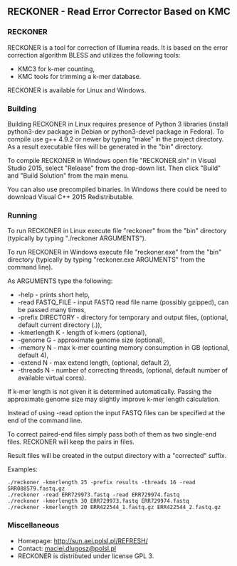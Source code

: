 ## RECKONER - Read Error Corrector Based on KMC
### RECKONER
RECKONER is a tool for correction of Illumina reads. It is based
on the error correction algorithm BLESS and utilizes the following tools:
+ KMC3 for k-mer counting,
+ KMC tools for trimming a k-mer database.

RECKONER is available for Linux and Windows.

### Building
Building RECKONER in Linux requires presence of Python 3 libraries
(install python3-dev package in Debian or python3-devel package in Fedora).
To compile use g++ 4.9.2 or newer
by typing "make" in the project directory. As a result
executable files will be generated in the "bin" directory.

To compile RECKONER in Windows open file "RECKONER.sln"
in Visual Studio 2015, select "Release" from the drop-down list.
Then click "Build" and "Build Solution" from the main menu.

You can also use precompiled binaries. In Windows there could
be need to download Visual C++ 2015 Redistributable.

### Running
To run RECKONER in Linux execute file "reckoner" from the "bin" directory 
(typically by typing "./reckoner ARGUMENTS").

To run RECKONER in Windows execute file "reckoner.exe" from the "bin" directory
(typically by typing "reckoner.exe ARGUMENTS" from the command line).

As ARGUMENTS type the following:
+ -help - prints short help,
+ -read FASTQ_FILE - input FASTQ read file name (possibly gzipped), can be passed many times,
+ -prefix DIRECTORY - directory for temporary and output files, (optional, default current directory (.)),
+ -kmerlength K - length of k-mers (optional),
+ -genome G - approximate genome size (optional),
+ -memory N - max k-mer counting memory consumption in GB (optional, default 4),
+ -extend N - max extend length, (optional, default 2),
+ -threads N - number of correcting threads, (optional, default number of available virtual cores).

If k-mer length is not given it is determined automatically.
Passing the approximate genome size may slightly improve
k-mer length calculation.

Instead of using -read option the input FASTQ files
can be specified at the end of the command line.

To correct paired-end files simply pass both of them
as two single-end files. RECKONER will keep the pairs in files.

Result files will be created in the output directory with a "corrected" suffix.

Examples:
```
./reckoner -kmerlength 25 -prefix results -threads 16 -read SRR088579.fastq.gz
./reckoner -read ERR729973.fastq -read ERR729974.fastq
./reckoner -kmerlength 30 ERR729973.fastq ERR729974.fastq
./reckoner -kmerlength 20 ERR422544_1.fastq.gz ERR422544_2.fastq.gz
```

### Miscellaneous
+ Homepage: http://sun.aei.polsl.pl/REFRESH/
+ Contact: maciej.dlugosz@polsl.pl
+ RECKONER is distributed under license GPL 3.
